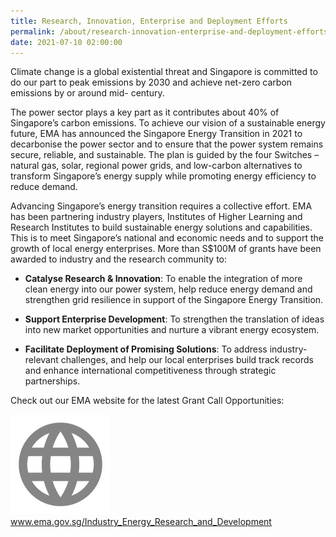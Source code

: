 ```yaml
---
title: Research, Innovation, Enterprise and Deployment Efforts
permalink: /about/research-innovation-enterprise-and-deployment-efforts/
date: 2021-07-10 02:00:00
---
```

Climate change is a global existential threat and Singapore is committed to do our part to peak emissions by 2030 and achieve net-zero carbon emissions by or around mid- century. 

The power sector plays a key part as it contributes about 40% of Singapore’s carbon emissions. To achieve our vision of a sustainable energy future, EMA has announced the Singapore Energy Transition in 2021 to decarbonise the power sector and to ensure that the power system remains secure, reliable, and sustainable. The plan is guided by the four Switches – natural gas, solar, regional power grids, and low-carbon alternatives to transform Singapore’s energy supply while promoting energy efficiency to reduce demand. 

Advancing Singapore’s energy transition requires a collective effort. EMA has been partnering industry players, Institutes of Higher Learning and Research Institutes to build sustainable energy solutions and capabilities. This is to meet Singapore’s national and economic needs and to support the growth of local energy enterprises. More than S$100M of grants have been awarded to industry and the research community to:

* **Catalyse Research & Innovation**: To enable the integration of more clean energy into our power system, help reduce energy demand and strengthen grid resilience in support of the Singapore Energy Transition.

* **Support Enterprise Development**: To strengthen the translation of ideas into new market opportunities and nurture a vibrant energy ecosystem.

* **Facilitate Deployment of Promising Solutions**: To address industry-relevant challenges, and help our local enterprises build track records and enhance international competitiveness through strategic partnerships.

Check out our EMA website for the latest Grant Call Opportunities:
<div class="social-media-link-wrapper">
	<img src="/images/globe_grey.png" alt="globe" /> <a href="https://www.ema.gov.sg/Industry_Energy_Research_and_Development.aspx" target="_blank">www.ema.gov.sg/Industry_Energy_Research_and_Development</a>
</div>
